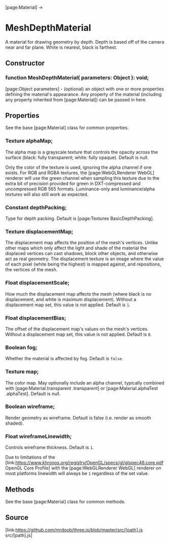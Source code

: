 [page:Material] →

# MeshDepthMaterial

A material for drawing geometry by depth. Depth is based off of the camera
near and far plane. White is nearest, black is farthest.

## Constructor

###  function MeshDepthMaterial( parameters: Object ): void;

[page:Object parameters] - (optional) an object with one or more properties
defining the material's appearance. Any property of the material (including
any property inherited from [page:Material]) can be passed in here.

## Properties

See the base [page:Material] class for common properties.

###  Texture alphaMap;

The alpha map is a grayscale texture that controls the opacity across the
surface (black: fully transparent; white: fully opaque). Default is null.  
  
Only the color of the texture is used, ignoring the alpha channel if one
exists. For RGB and RGBA textures, the [page:WebGLRenderer WebGL] renderer
will use the green channel when sampling this texture due to the extra bit of
precision provided for green in DXT-compressed and uncompressed RGB 565
formats. Luminance-only and luminance/alpha textures will also still work as
expected.

###  Constant depthPacking;

Type for depth packing. Default is [page:Textures BasicDepthPacking].

###  Texture displacementMap;

The displacement map affects the position of the mesh's vertices. Unlike other
maps which only affect the light and shade of the material the displaced
vertices can cast shadows, block other objects, and otherwise act as real
geometry. The displacement texture is an image where the value of each pixel
(white being the highest) is mapped against, and repositions, the vertices of
the mesh.

###  Float displacementScale;

How much the displacement map affects the mesh (where black is no
displacement, and white is maximum displacement). Without a displacement map
set, this value is not applied. Default is `1`.

###  Float displacementBias;

The offset of the displacement map's values on the mesh's vertices. Without a
displacement map set, this value is not applied. Default is `0`.

###  Boolean fog;

Whether the material is affected by fog. Default is `false`.

###  Texture map;

The color map. May optionally include an alpha channel, typically combined
with [page:Material.transparent .transparent] or [page:Material.alphaTest
.alphaTest]. Default is null.

###  Boolean wireframe;

Render geometry as wireframe. Default is false (i.e. render as smooth shaded).

###  Float wireframeLinewidth;

Controls wireframe thickness. Default is `1`.  
  
Due to limitations of the
[link:https://www.khronos.org/registry/OpenGL/specs/gl/glspec46.core.pdf
OpenGL Core Profile] with the [page:WebGLRenderer WebGL] renderer on most
platforms linewidth will always be `1` regardless of the set value.

## Methods

See the base [page:Material] class for common methods.

## Source

[link:https://github.com/mrdoob/three.js/blob/master/src/[path].js
src/[path].js]

